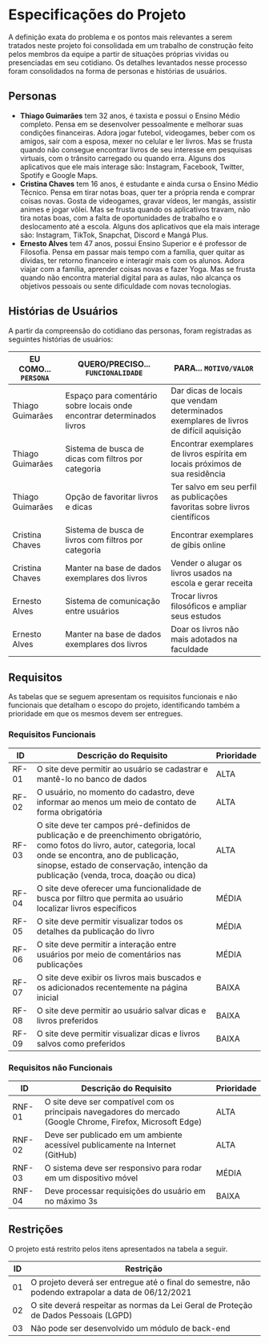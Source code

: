 # Especificações do Projeto

A definição exata do problema e os pontos mais relevantes a serem tratados neste projeto foi consolidada em um trabalho de construção feito pelos membros da equipe a partir de situações próprias vividas ou presenciadas em seu cotidiano. Os detalhes levantados nesse processo foram consolidados na forma de personas e histórias de usuários.

## Personas

* **Thiago Guimarães** tem 32 anos, é taxista e possui o Ensino Médio completo. Pensa em se desenvolver pessoalmente e melhorar suas condições financeiras. Adora jogar futebol, videogames, beber com os amigos, sair com a esposa, mexer no celular e ler livros. Mas se frusta quando não consegue encontrar livros de seu interesse em pesquisas virtuais, com o trânsito carregado ou quando erra. Alguns dos aplicativos que ele mais interage são: Instagram, Facebook, Twitter, Spotify e Google Maps.
* **Cristina Chaves** tem 16 anos, é estudante e ainda cursa o Ensino Médio Técnico. Pensa em tirar notas boas, quer ter a própria renda e comprar coisas novas. Gosta de videogames, gravar vídeos, ler mangás, assistir animes e jogar vôlei. Mas se frusta quando os aplicativos travam, não tira notas boas, com a falta de oportunidades de trabalho e o deslocamento até a escola. Alguns dos aplicativos que ela mais interage são: Instagram, TikTok, Snapchat, Discord e Mangá Plus.
* **Ernesto Alves** tem 47 anos, possui Ensino Superior e é professor de Filosofia. Pensa em passar mais tempo com a família, quer quitar as dívidas, ter retorno financeiro e interagir mais com os alunos. Adora viajar com a família, aprender coisas novas e fazer Yoga. Mas se frusta quando não encontra material digital para as aulas, não alcança os objetivos pessoais ou sente dificuldade com novas tecnologias.

## Histórias de Usuários

A partir da compreensão do cotidiano das personas, foram registradas as seguintes histórias de usuários:

|EU COMO... `PERSONA`| QUERO/PRECISO... `FUNCIONALIDADE` |PARA... `MOTIVO/VALOR`                 |
|--------------------|------------------------------------|----------------------------------------|
|Thiago Guimarães | Espaço para comentário sobre locais onde encontrar determinados livros | Dar dicas de locais que vendam determinados exemplares de livros de difícil aquisição |
|Thiago Guimarães | Sistema de busca de dicas com filtros por categoria | Encontrar exemplares de livros espírita  em locais próximos de sua residência |
|Thiago Guimarães | Opção de favoritar livros e dicas | Ter salvo em seu perfil as publicações favoritas sobre livros científicos |
|Cristina Chaves | Sistema de busca de livros com filtros por categoria | Encontrar exemplares de gibis online |
|Cristina Chaves | Manter na base de dados exemplares dos livros | Vender o alugar os livros usados  na escola e gerar receita |
|Ernesto Alves | Sistema de comunicação entre usuários | Trocar livros filosóficos e ampliar seus estudos |
|Ernesto Alves | Manter na base de dados exemplares dos livros | Doar os livros não mais adotados na faculdade |

## Requisitos

As tabelas que se seguem apresentam os requisitos funcionais e não funcionais que detalham o escopo do projeto, identificando também a prioridade em que os mesmos devem ser entregues.

### Requisitos Funcionais

|ID    | Descrição do Requisito  | Prioridade |
|------|-----------------------------------------|----|
|RF-01| O site deve permitir ao usuário se cadastrar e mantê-lo no banco de dados | ALTA | 
|RF-02| O usuário, no momento do cadastro, deve informar ao menos um meio de contato de forma obrigatória | ALTA |
|RF-03| O site deve ter campos pré-definidos de publicação e de preenchimento obrigatório,  como fotos do livro, autor, categoria, local onde se encontra, ano de publicação, sinopse, estado de conservação, intenção da publicação (venda, troca, doação ou dica) | ALTA |
|RF-04| O site deve oferecer uma funcionalidade de busca por filtro que permita ao usuário localizar livros específicos | MÉDIA |
|RF-05| O site deve permitir visualizar todos os detalhes  da publicação do livro | MÉDIA |
|RF-06| O site deve permitir a interação entre usuários por meio de comentários nas publicações | MÉDIA |
|RF-07| O site deve exibir os livros mais buscados e os adicionados recentemente na página inicial | BAIXA |
|RF-08| O site deve permitir ao usuário salvar dicas e livros preferidos | BAIXA
|RF-09| O site deve permitir visualizar dicas e livros salvos como preferidos | BAIXA

### Requisitos não Funcionais

|ID     | Descrição do Requisito  |Prioridade |
|-------|-------------------------|----|
|RNF-01| O site deve ser compatível com os principais navegadores do mercado (Google Chrome, Firefox, Microsoft Edge) | ALTA |
|RNF-02| Deve ser publicado em um ambiente acessível publicamente na Internet (GitHub) | ALTA |
|RNF-03| O sistema deve ser responsivo para rodar em um dispositivo móvel | MÉDIA | 
|RNF-04| Deve processar requisições do usuário em no máximo 3s |  BAIXA | 

## Restrições

O projeto está restrito pelos itens apresentados na tabela a seguir.

|ID| Restrição                                             |
|--|-------------------------------------------------------|
|01| O projeto deverá ser entregue até o final do semestre, não podendo extrapolar a data de 06/12/2021 |
|02| O site deverá respeitar as normas da Lei Geral de Proteção de Dados Pessoais (LGPD) |
|03| Não pode ser desenvolvido um módulo de back-end |
